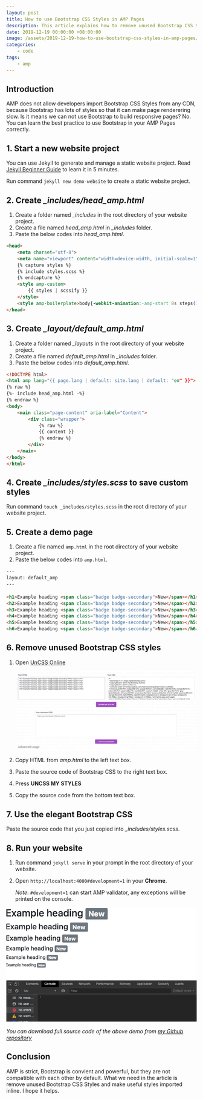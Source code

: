 ```yaml
---
layout: post
title: How to use Bootstrap CSS Styles in AMP Pages
description: This article explains how to remove unused Bootstrap CSS Styles and use the rest of styles in AMP pages.
date: 2019-12-19 00:00:00 +08:00:00
image: /assets/2019-12-19-how-to-use-bootstrap-css-styles-in-amp-pages/banner.jpg
categories:
    - code
tags:
    - amp
---
```


## Introduction

AMP does not allow developers import Bootstrap CSS Styles from any CDN, because Bootstrap has lots of styles so that it can make page renderering slow. Is it means we can not use Bootstrap to build responsive pages? No. You can learn the best practice to use Bootstrap in your AMP Pages correctly.

## 1. Start a new website project

You can use Jekyll to generate and manage a static website project. Read [Jekyll Beginner Guide](/jekyll-beginner-guide.html) to learn it in 5 minutes.

Run command `jekyll new demo-website` to create a static website project.

## 2. Create *_includes/head_amp.html*

1. Create a folder named *_includes* in the root directory of your website project.
2. Create a file named *head_amp.html* in *_includes* folder.
3. Paste the below codes into *head_amp.html*.

```html
<head>
    <meta charset="utf-8">
    <meta name="viewport" content="width=device-width, initial-scale=1" />
    {% capture styles %}
    {% include styles.scss %}
    {% endcapture %}
    <style amp-custom>
        {{ styles | scssify }}
    </style>
    <style amp-boilerplate>body{-webkit-animation:-amp-start 8s steps(1,end) 0s 1 normal both;-moz-animation:-amp-start 8s steps(1,end) 0s 1 normal both;-ms-animation:-amp-start 8s steps(1,end) 0s 1 normal both;animation:-amp-start 8s steps(1,end) 0s 1 normal both}@-webkit-keyframes -amp-start{from{visibility:hidden}to{visibility:visible}}@-moz-keyframes -amp-start{from{visibility:hidden}to{visibility:visible}}@-ms-keyframes -amp-start{from{visibility:hidden}to{visibility:visible}}@-o-keyframes -amp-start{from{visibility:hidden}to{visibility:visible}}@keyframes -amp-start{from{visibility:hidden}to{visibility:visible}}</style><noscript><style amp-boilerplate>body{-webkit-animation:none;-moz-animation:none;-ms-animation:none;animation:none}</style></noscript>
</head>
```

## 3. Create *_layout/default_amp.html*

1. Create a folder named *_layouts* in the root directory of your website project.
2. Create a file named *default_amp.html* in *_includes* folder.
3. Paste the below codes into *default_amp.html*.

```html
<!DOCTYPE html>
<html amp lang="{{ page.lang | default: site.lang | default: "en" }}">
{% raw %}
{%- include head_amp.html -%}
{% endraw %}
<body>
    <main class="page-content" aria-label="Content">
        <div class="wrapper">
            {% raw %}
            {{ content }}
            {% endraw %}
        </div>
    </main>
</body>
</html>
```

## 4. Create *_includes/styles.scss* to save custom styles

Run command `touch _includes/styles.scss` in the root directory of your website project.

## 5. Create a demo page

1. Create a file named `amp.html` in the root directory of your website project.
2. Paste the below codes into `amp.html`.

```html
---
layout: default_amp
---

<h1>Example heading <span class="badge badge-secondary">New</span></h1>
<h2>Example heading <span class="badge badge-secondary">New</span></h2>
<h3>Example heading <span class="badge badge-secondary">New</span></h3>
<h4>Example heading <span class="badge badge-secondary">New</span></h4>
<h5>Example heading <span class="badge badge-secondary">New</span></h5>
<h6>Example heading <span class="badge badge-secondary">New</span></h6>
```

## 6. Remove unused Bootstrap CSS styles

1. Open [UnCSS Online](https://uncss-online.com)

    ![UnCSS Online](/assets/2019-12-19-how-to-use-bootstrap-css-styles-in-amp-pages/uncss.jpg)

2. Copy HTML from *amp.html* to the left text box.
3. Paste the source code of Bootstrap CSS to the right text box.
4. Press **UNCSS MY STYLES**
5. Copy the source code from the bottom text box.

## 7. Use the elegant Bootstrap CSS

Paste the source code that you just copied into *_includes/styles.scss*.

## 8. Run your website

1. Run command `jekyll serve` in your prompt in the root directory of your website.
2. Open `http://localhost:4000#development=1` in your **Chrome**.

    *Note*: `#development=1` can start AMP validator, any exceptions will be printed on the console.

![Result](/assets/2019-12-19-how-to-use-bootstrap-css-styles-in-amp-pages/result.jpg)

*You can download full source code of the above demo from [my Github repository](https://github.com/miguoliang/effective-jekyll.git)*

## Conclusion

AMP is strict, Bootstrap is convient and powerful, but they are not compatible with each other by default. What we need in the article is remove unused Bootstrap CSS Styles and make useful styles imported inline. I hope it helps.
